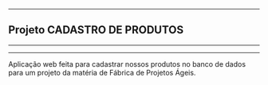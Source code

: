 ----------------------------
Projeto CADASTRO DE PRODUTOS
----------------------------

----------------------------
----------------------------
Aplicação web feita para cadastrar nossos produtos no banco de dados para um projeto da matéria de Fábrica de Projetos Ágeis.
